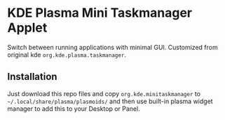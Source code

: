 # KDE Plasma Mini Taskmanager Applet
Switch between running applications with minimal GUI. Customized from original kde `org.kde.plasma.taskmanager`.

## Installation
Just download this repo files and copy `org.kde.minitaskmanager` to `~/.local/share/plasma/plasmoids/` and then use built-in plasma widget manager to add this to your Desktop or Panel.